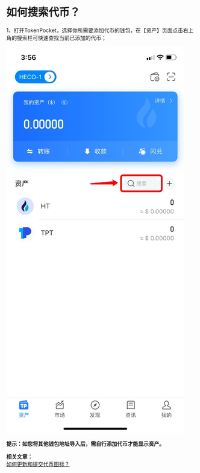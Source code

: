 # 如何搜索代币？

1、打开TokenPocket，选择你所需要添加代币的钱包，在【资产】页面点击右上角的搜索栏可快速查找当前已添加的代币；

![](<../../.gitbook/assets/1 (27) (1).png>)

**提示：如您将其他钱包地址导入后，需自行添加代币才能显示资产。**

**相关文章：**\
[如何更新和提交代币图标？](https://tphelp.gitbook.io/cn/wallet-operation/submit-token)
